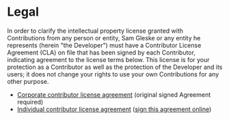 # Legal

In order to clarify the intellectual property license granted with Contributions
from any person or entity, Sam Gleske or any entity he represents (herein "the
Developer") must have a Contributor License Agreement (CLA) on file that has
been signed by each Contributor, indicating agreement to the license terms
below. This license is for your protection as a Contributor as well as the
protection of the Developer and its users; it does not change your rights to use
your own Contributions for any other purpose.

- [Corporate contributor license agreement][ccla] (original signed Agreement
  required)
- [Individual contributor license agreement][icla] ([sign this agreement
  online][sign])

[ccla]: corporate_contributor_license_agreement.md
[icla]: individual_contributor_license_agreement.md
[sign]: https://docs.google.com/forms/d/11DXxtFc_icuVXrezeaDxADiR-wdX4iXj0MTxIH5mL6o/viewform
